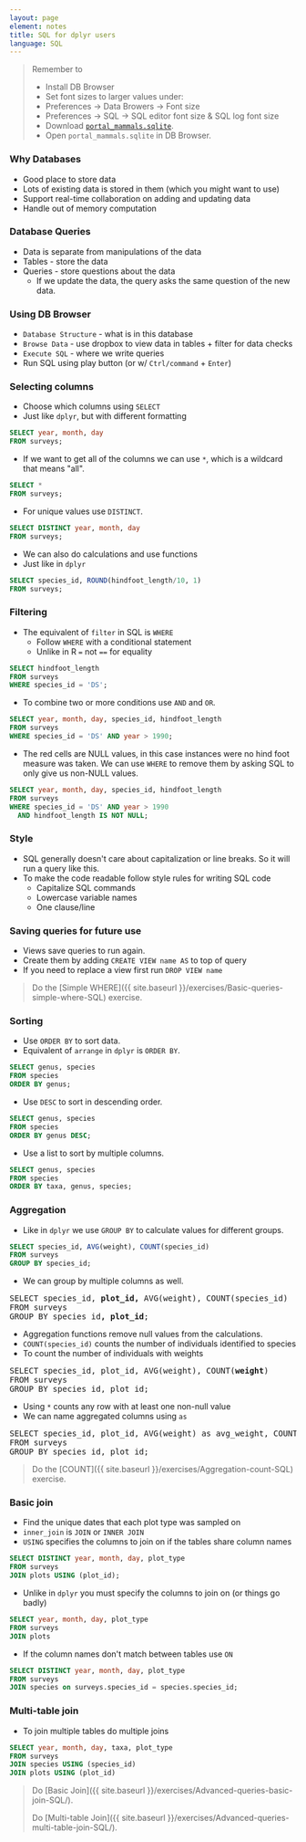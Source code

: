 ```yaml
---
layout: page
element: notes
title: SQL for dplyr users
language: SQL
---
```


> Remember to
>
> * Install DB Browser
> * Set font sizes to larger values under:
> * Preferences -> Data Browers -> Font size
> * Preferences -> SQL -> SQL editor font size & SQL log font size
> * Download [`portal_mammals.sqlite`](https://ndownloader.figshare.com/files/11188550).
> * Open `portal_mammals.sqlite` in DB Browser.

### Why Databases

* Good place to store data
* Lots of existing data is stored in them (which you might want to use)
* Support real-time collaboration on adding and updating data
* Handle out of memory computation

### Database Queries

* Data is separate from manipulations of the data
* Tables - store the data
* Queries - store questions about the data
  * If we update the data, the query asks the same question of the new data.

### Using DB Browser

* `Database Structure` - what is in this database
* `Browse Data` - use dropbox to view data in tables + filter for data checks
* `Execute SQL` - where we write queries
* Run SQL using play button (or w/ `Ctrl/command` + `Enter`)

### Selecting columns

* Choose which columns using `SELECT`
* Just like `dplyr`, but with different formatting

```sql
SELECT year, month, day
FROM surveys;
```

* If we want to get all of the columns we can use `*`, which is a wildcard that
means "all".

```sql
SELECT *
FROM surveys;
```

* For unique values use `DISTINCT`.

```sql
SELECT DISTINCT year, month, day
FROM surveys;
```

* We can also do calculations and use functions
* Just like in `dplyr`

```sql
SELECT species_id, ROUND(hindfoot_length/10, 1)
FROM surveys;
```

### Filtering

* The equivalent of `filter` in SQL is `WHERE`
  * Follow `WHERE` with a conditional statement
  * Unlike in R `=` not `==` for equality

```sql
SELECT hindfoot_length
FROM surveys
WHERE species_id = 'DS';
```

* To combine two or more conditions use `AND` and `OR`.

```sql
SELECT year, month, day, species_id, hindfoot_length
FROM surveys
WHERE species_id = 'DS' AND year > 1990;
```

* The red cells are NULL values, in this case instances were no hind foot
  measure was taken. We can use `WHERE` to remove them by asking SQL to only
  give us non-NULL values.

```sql
SELECT year, month, day, species_id, hindfoot_length
FROM surveys
WHERE species_id = 'DS' AND year > 1990 
  AND hindfoot_length IS NOT NULL;
```

### Style

* SQL generally doesn't care about capitalization or line breaks. So it will run
a query like this.
* To make the code readable follow style rules for writing SQL code
  * Capitalize SQL commands
  * Lowercase variable names
  * One clause/line

### Saving queries for future use

* Views save queries to run again.
* Create them by adding `CREATE VIEW name AS` to top of query
* If you need to replace a view first run `DROP VIEW name`

> Do the [Simple WHERE]({{ site.baseurl }}/exercises/Basic-queries-simple-where-SQL) exercise.

### Sorting

* Use `ORDER BY` to sort data.
* Equivalent of `arrange` in `dplyr` is `ORDER BY`.

```sql
SELECT genus, species
FROM species
ORDER BY genus;
```

* Use `DESC` to sort in descending order.

```sql
SELECT genus, species
FROM species
ORDER BY genus DESC;
```

* Use a list to sort by multiple columns.

```sql
SELECT genus, species
FROM species
ORDER BY taxa, genus, species;
```

### Aggregation

* Like in `dplyr` we use `GROUP BY` to calculate values for different groups.

```sql
SELECT species_id, AVG(weight), COUNT(species_id)
FROM surveys
GROUP BY species_id;
```

* We can group by multiple columns as well.

<pre>
SELECT species_id, <b>plot_id,</b> AVG(weight), COUNT(species_id)
FROM surveys
GROUP BY species_id<b>, plot_id</b>;
</pre>

* Aggregation functions remove null values from the calculations.
* `COUNT(species_id)` counts the number of individuals identified to species
* To count the number of individuals with weights

<pre>
SELECT species_id, plot_id, AVG(weight), COUNT(<b>weight</b>)
FROM surveys
GROUP BY species_id, plot_id;
</pre>

* Using `*` counts any row with at least one non-null value
* We can name aggregated columns using `as`

<pre>
SELECT species_id, plot_id, AVG(weight) as avg_weight, COUNT(weight) as num_indiv
FROM surveys
GROUP BY species_id, plot_id;
</pre>

> Do the [COUNT]({{ site.baseurl }}/exercises/Aggregation-count-SQL) exercise.

### Basic join

* Find the unique dates that each plot type was sampled on
* `inner_join` is `JOIN` or `INNER JOIN`
* `USING` specifies the columns to join on if the tables share column names

```sql
SELECT DISTINCT year, month, day, plot_type 
FROM surveys
JOIN plots USING (plot_id);
```

* Unlike in `dplyr` you must specify the columns to join on (or things go badly)

```sql
SELECT year, month, day, plot_type
FROM surveys
JOIN plots
```

* If the column names don't match between tables use `ON`

```sql
SELECT DISTINCT year, month, day, plot_type 
FROM surveys
JOIN species on surveys.species_id = species.species_id;
```

### Multi-table join

* To join multiple tables do multiple joins

```sql
SELECT year, month, day, taxa, plot_type
FROM surveys
JOIN species USING (species_id)
JOIN plots USING (plot_id)
```

> Do [Basic Join]({{ site.baseurl }}/exercises/Advanced-queries-basic-join-SQL/).
>
> Do [Multi-table Join]({{ site.baseurl }}/exercises/Advanced-queries-multi-table-join-SQL/).
